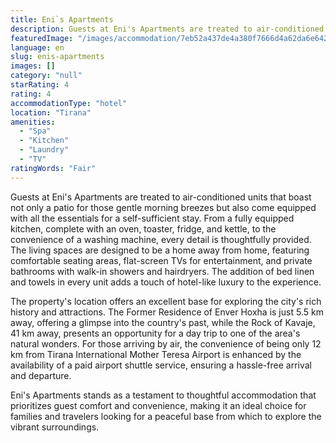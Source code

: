 ```yaml
---
title: Eni`s Apartments
description: Guests at Eni's Apartments are treated to air-conditioned units that boast not only a patio for those gentle morning breezes but also come equipped with all the
featuredImage: "/images/accommodation/7eb52a437de4a380f7666d4a62da6e64294cd321.png"
language: en
slug: enis-apartments
images: []
category: "null"
starRating: 4
rating: 4
accommodationType: "hotel"
location: "Tirana"
amenities:
  - "Spa"
  - "Kitchen"
  - "Laundry"
  - "TV"
ratingWords: "Fair"
---
```


Guests at Eni's Apartments are treated to air-conditioned units that boast not only a patio for those gentle morning breezes but also come equipped with all the essentials for a self-sufficient stay. From a fully equipped kitchen, complete with an oven, toaster, fridge, and kettle, to the convenience of a washing machine, every detail is thoughtfully provided. The living spaces are designed to be a home away from home, featuring comfortable seating areas, flat-screen TVs for entertainment, and private bathrooms with walk-in showers and hairdryers. The addition of bed linen and towels in every unit adds a touch of hotel-like luxury to the experience.

The property's location offers an excellent base for exploring the city's rich history and attractions. The Former Residence of Enver Hoxha is just 5.5 km away, offering a glimpse into the country's past, while the Rock of Kavaje, 41 km away, presents an opportunity for a day trip to one of the area's natural wonders. For those arriving by air, the convenience of being only 12 km from Tirana International Mother Teresa Airport is enhanced by the availability of a paid airport shuttle service, ensuring a hassle-free arrival and departure.

Eni's Apartments stands as a testament to thoughtful accommodation that prioritizes guest comfort and convenience, making it an ideal choice for families and travelers looking for a peaceful base from which to explore the vibrant surroundings.

